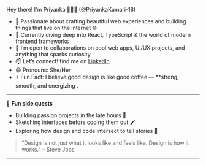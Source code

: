  Hey there! I'm Priyanka 👩‍💻✨ (@PriyankaKumari-18)

- 👀 Passionate about crafting beautiful web experiences and building things that live on the internet 🌐  
- 🌱 Currently diving deep into React, TypeScript & the world of modern frontend frameworks 
- 🤝 I’m open to collaborations on cool web apps, UI/UX projects, and anything that sparks curiosity  
- 📫 Let’s connect! find me on [LinkedIn](www.linkedin.com/in/priyanka-kumari-221b28290)  
- 😄 Pronouns: She/Her 
- ⚡ Fun Fact: I believe good design is like good coffee — **strong, smooth, and energizing .

---

🔭 **Fun side quests**  
- Building passion projects in the late hours 🌙  
- Sketching interfaces before coding them out 🖌️  
- Exploring how design and code intersect to tell stories 🌈  

> “Design is not just what it looks like and feels like. Design is how it works.” – Steve Jobs

---


